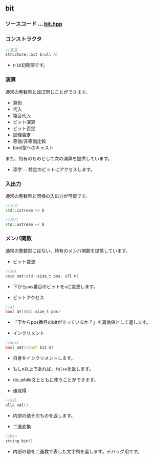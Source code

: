 ## bit
### ソースコード $...$ <a href = "bit.hpp">bit.hpp</a>
### コンストラクタ
```cpp
//宣言
structure::bit b(ull n)
```
- $n$ は初期値です。

### 演算
通常の整数型とほぼ同じことができます。
- 算術
- 代入
- 複合代入
- ビット演算
- ビット否定
- 論理否定
- 等価/非等価比較
- bool型へのキャスト

また、特有のものとして次の演算を提供しています。
- 添字 $...$ 特定のビットにアクセスします。

### 入出力
通常の整数型と同様の入出力が可能です。
```cpp
//入力
std::istream >> b
```
```cpp
//出力
std::ostream << b
```

### メンバ関数
通常の整数型にはない、特有のメンバ関数を提供しています。

- ビット変更
```cpp
//set
void set(std::size_t pos, ull n)
```
  - 下から`pos`番目のビットを`n`に変更します。

- ビットアクセス
```cpp
//at
bool at(std::size_t pos)
```
  - 「下からpos番目のbitが立っているか？」を真偽値として返します。

- インクリメント
```cpp
//next
bool set(const bit m)
```
  - 自身をインクリメントします。
  - もし`m`以上であれば、`false`を返します。
  - do_while文とともに使うことができます。

- 値取得
```cpp
//val
ull& val()
```
  - 内部の値そのものを返します。

- 二進変換
```cpp
//bin
string bin()
```
  - 内部の値を二進数で表した文字列を返します。デバッグ用です。
